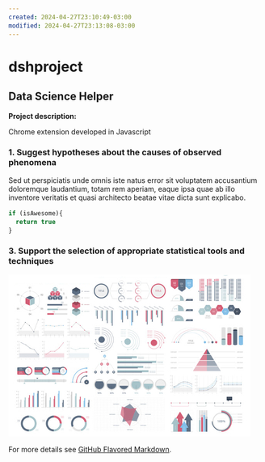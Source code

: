 ```yaml
---
created: 2024-04-27T23:10:49-03:00
modified: 2024-04-27T23:13:08-03:00
---
```


# dshproject

## Data Science Helper

**Project description:**

Chrome extension developed in Javascript

### 1. Suggest hypotheses about the causes of observed phenomena

Sed ut perspiciatis unde omnis iste natus error sit voluptatem accusantium doloremque laudantium, totam rem aperiam, eaque ipsa quae ab illo inventore veritatis et quasi architecto beatae vitae dicta sunt explicabo. 

```javascript
if (isAwesome){
  return true
}
```

### 3. Support the selection of appropriate statistical tools and techniques

<img src="images/dummy_thumbnail.jpg?raw=true"/>

For more details see [GitHub Flavored Markdown](https://guides.github.com/features/mastering-markdown/).
